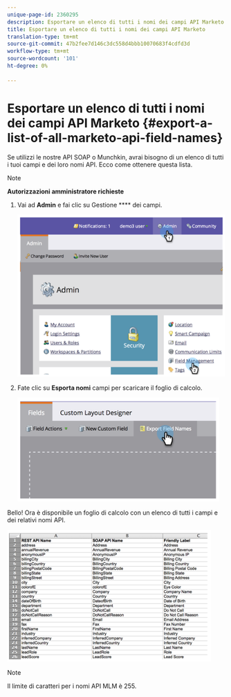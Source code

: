 ```yaml
---
unique-page-id: 2360295
description: Esportare un elenco di tutti i nomi dei campi API Marketo - Marketo Docs - Documentazione prodotto
title: Esportare un elenco di tutti i nomi dei campi API Marketo
translation-type: tm+mt
source-git-commit: 47b2fee7d146c3dc558d4bbb10070683f4cdfd3d
workflow-type: tm+mt
source-wordcount: '101'
ht-degree: 0%

---
```



# Esportare un elenco di tutti i nomi dei campi API Marketo {#export-a-list-of-all-marketo-api-field-names}

Se utilizzi le nostre API SOAP o Munchkin, avrai bisogno di un elenco di tutti i tuoi campi e dei loro nomi API. Ecco come ottenere questa lista.

>[!NOTE]
>
>**Autorizzazioni amministratore richieste**

1. Vai ad **Admin** e fai clic su Gestione **** dei campi.

   ![](assets/image2014-9-24-14-3a4-3a54.png)

1. Fate clic su **Esporta nomi** campi per scaricare il foglio di calcolo.

   ![](assets/image2014-9-24-14-3a5-3a6.png)

Bello! Ora è disponibile un foglio di calcolo con un elenco di tutti i campi e dei relativi nomi API.

![](assets/image2014-9-24-14-3a5-3a19.png)

>[!NOTE]
>
>Il limite di caratteri per i nomi API MLM è 255.

